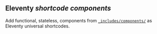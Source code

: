 ## Eleventy _shortcode components_

Add functional, stateless, components from [`_includes/components/`](`_includes/components/`) as Eleventy universal shortcodes.
